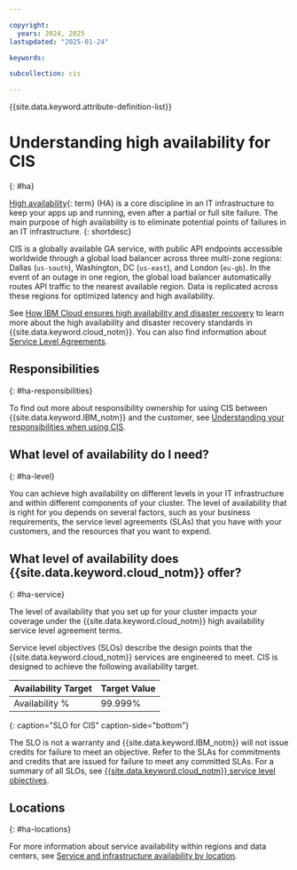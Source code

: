 ```yaml
---

copyright:
  years: 2024, 2025
lastupdated: "2025-01-24"

keywords:

subcollection: cis

---
```


{{site.data.keyword.attribute-definition-list}}

# Understanding high availability for CIS
{: #ha}

[High availability](#x2284708){: term} (HA) is a core discipline in an IT infrastructure to keep your apps up and running, even after a partial or full site failure. The main purpose of high availability is to eliminate potential points of failures in an IT infrastructure.
{: shortdesc}

CIS is a globally available GA service, with public API endpoints accessible worldwide through a global load balancer across three multi-zone regions: Dallas (`us-south`), Washington, DC (`us-east`), and London (`eu-gb`). In the event of an outage in one region, the global load balancer automatically routes API traffic to the nearest available region. Data is replicated across these regions for optimized latency and high availability.

See [How IBM Cloud ensures high availability and disaster recovery](/docs/resiliency?topic=resiliency-ha-redundancy#zero-downtime) to learn more about the high availability and disaster recovery standards in {{site.data.keyword.cloud_notm}}. You can also find information about [Service Level Agreements](/docs/overview?topic=overview-slas#slas).

## Responsibilities
{: #ha-responsibilities}

To find out more about responsibility ownership for using CIS between {{site.data.keyword.IBM_notm}} and the customer, see [Understanding your responsibilities when using CIS](/docs/cis?topic=cis-responsibilities-cis).

## What level of availability do I need?
{: #ha-level}

You can achieve high availability on different levels in your IT infrastructure and within different components of your cluster. The level of availability that is right for you depends on several factors, such as your business requirements, the service level agreements (SLAs) that you have with your customers, and the resources that you want to expend.

## What level of availability does {{site.data.keyword.cloud_notm}} offer?
{: #ha-service}

The level of availability that you set up for your cluster impacts your coverage under the {{site.data.keyword.cloud_notm}} high availability service level agreement terms.

Service level objectives (SLOs) describe the design points that the {{site.data.keyword.cloud_notm}} services are engineered to meet. CIS is designed to achieve the following availability target.

| Availability Target | Target Value   |
|---|---|
|  Availability % | 99.999%  |
{: caption="SLO for CIS" caption-side="bottom"}

The SLO is not a warranty and {{site.data.keyword.IBM_notm}} will not issue credits for failure to meet an objective. Refer to the SLAs for commitments and credits that are issued for failure to meet any committed SLAs. For a summary of all SLOs, see [{{site.data.keyword.cloud_notm}} service level objectives](/docs/resiliency?topic=resiliency-slo).

## Locations
{: #ha-locations}

For more information about service availability within regions and data centers, see [Service and infrastructure availability by location](/docs/overview?topic=overview-services_region).
